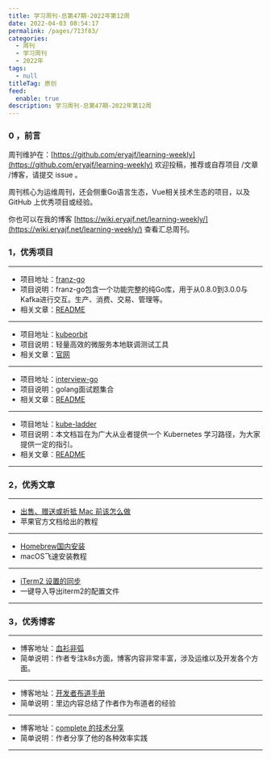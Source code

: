 ```yaml
---
title: 学习周刊-总第47期-2022年第12周
date: 2022-04-03 08:54:17
permalink: /pages/713f83/
categories:
  - 周刊
  - 学习周刊
  - 2022年
tags:
  - null
titleTag: 原创
feed:
  enable: true
description: 学习周刊-总第47期-2022年第12周
---
```


### 0 ，前言

周刊维护在：[https://github.com/eryajf/learning-weekly](https://github.com/eryajf/learning-weekly) 欢迎投稿，推荐或自荐项目 /文章 /博客，请提交 issue 。

周刊核心为运维周刊，还会侧重Go语言生态，Vue相关技术生态的项目，以及 GitHub 上优秀项目或经验。

你也可以在我的博客 [https://wiki.eryajf.net/learning-weekly/](https://wiki.eryajf.net/learning-weekly/) 查看汇总周刊。


### 1，优秀项目

---
- 项目地址：[franz-go](https://github.com/twmb/franz-go)
- 项目说明：franz-go包含一个功能完整的纯Go库，用于从0.8.0到3.0.0与Kafka进行交互。生产、消费、交易、管理等。
- 相关文章：[README](https://github.com/twmb/franz-go#readme)
---
- 项目地址：[kubeorbit](https://github.com/teamcode-inc/kubeorbit)
- 项目说明：轻量高效的微服务本地联调测试工具
- 相关文章：[官网](https://kubeorbit.io/)
---
- 项目地址：[interview-go](https://github.com/lifei6671/interview-go)
- 项目说明：golang面试题集合
- 相关文章：[README](https://github.com/lifei6671/interview-go#readme)
---
- 项目地址：[kube-ladder](https://github.com/caicloud/kube-ladder)
- 项目说明：本文档旨在为广大从业者提供一个 Kubernetes 学习路径，为大家提供一定的指引。
- 相关文章：[README](https://github.com/caicloud/kube-ladder#readme)
---

### 2，优秀文章

---
- [出售、赠送或折抵 Mac 前该怎么做](https://support.apple.com/zh-cn/HT201065)
- 苹果官方文档给出的教程
---
- [Homebrew国内安装](https://brew.idayer.com/)
- macOS飞速安装教程
---
- [iTerm2 设置的同步](https://wayou.github.io/2020/09/15/iTerm2-%E8%AE%BE%E7%BD%AE%E7%9A%84%E5%90%8C%E6%AD%A5/)
- 一键导入导出iterm2的配置文件
---

### 3，优秀博客

---
- 博客地址：[血衫非弧](https://blog.kelu.org)
- 简单说明：作者专注k8s方面，博客内容非常丰富，涉及运维以及开发各个方面。
---
- 博客地址：[开发者布道手册](https://jimmysong.io/developer-advocacy-handbook/)
- 简单说明：里边内容总结了作者作为布道者的经验
---
- 博客地址：[complete 的技术分享](https://tech.codelc.com/)
- 简单说明：作者分享了他的各种效率实践
---